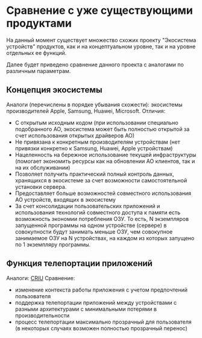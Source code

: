 # Сравнение с уже существующими продуктами

На данный момент существует множество схожих проекту "Экосистема устройств" продуктов, как и на концептуальном уровне, так и на уровне отдельных ее функций.

Далее будет приведено сравнение данного проекта с аналогами по различным параметрам.

## Концепция экосистемы
Аналоги (перечислены в порядке убывания схожести): экосистемы производителей Apple, Samsung, Huawei, Microsoft.
Отличия:
- С открытым исходным кодом (при использовании специально подобранного АО, экосистема может быть полностью открытой за счет использования открытых драйверов АО)
- Не привязана к конкретным производителям устройствам (нет привязки конкретно к Samsung, Huawei, Apple устройствам)
- Нацеленность на бережное использование текущей инфраструктуры (помогает экономить ресурсы как на обновлении АО клиентов, так и на их обслуживании)
- Позволяет получить практический полный контроль данных, хранящихся в экосистеме за счет возможности самостоятельной установки сервера.
- Предоставляет больше возможностей совместного использования АО устройств, входящих в экосистему
- За счет консолидации пользовательских приложений и использования технологий совместного доступа к памяти есть возможность экономии потребления ОЗУ. То есть, N экземпляров запущенной программы на одном устройстве (сервере) в совокупности будут занимать меньше ОЗУ, чем совокупное занимаемое ОЗУ на N устройствах, на каждом из которых запущено по 1 экземпляру программы.

## Функция телепортации приложений
Аналоги: [CRIU](https://criu.org/)
Сравнение:
- изменение контекста работы приложения с учетом предпочтений пользователя
- поддержка телепортации приложений между устройствами с разными архитектурами с минимальными потерями в производительности
- процесс телепортации максимально прозрачный для пользователя (в некоторых случаях возможен полностью прозрачный перенос)
